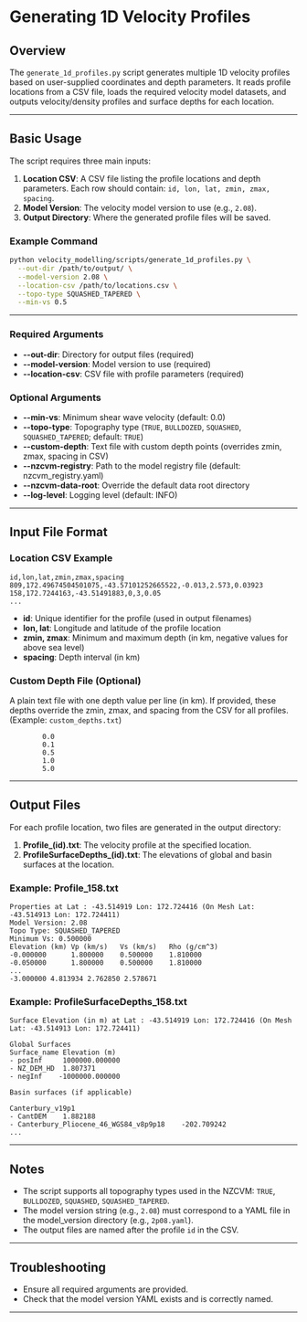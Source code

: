 # Generating 1D Velocity Profiles

## Overview

The `generate_1d_profiles.py` script generates multiple 1D velocity profiles based on user-supplied coordinates and depth parameters. It reads profile locations from a CSV file, loads the required velocity model datasets, and outputs velocity/density profiles and surface depths for each location.

---

## Basic Usage

The script requires three main inputs:

1. **Location CSV**: A CSV file listing the profile locations and depth parameters. Each row should contain: `id, lon, lat, zmin, zmax, spacing`.
2. **Model Version**: The velocity model version to use (e.g., `2.08`).
3. **Output Directory**: Where the generated profile files will be saved.

### Example Command

```bash
python velocity_modelling/scripts/generate_1d_profiles.py \
  --out-dir /path/to/output/ \
  --model-version 2.08 \
  --location-csv /path/to/locations.csv \
  --topo-type SQUASHED_TAPERED \
  --min-vs 0.5
```

---

### Required Arguments

- **--out-dir**: Directory for output files (required)
- **--model-version**: Model version to use (required)
- **--location-csv**: CSV file with profile parameters (required)

### Optional Arguments

- **--min-vs**: Minimum shear wave velocity (default: 0.0)
- **--topo-type**: Topography type (`TRUE`, `BULLDOZED`, `SQUASHED`, `SQUASHED_TAPERED`; default: `TRUE`)
- **--custom-depth**: Text file with custom depth points (overrides zmin, zmax, spacing in CSV)
- **--nzcvm-registry**: Path to the model registry file (default: nzcvm_registry.yaml)
- **--nzcvm-data-root**: Override the default data root directory
- **--log-level**: Logging level (default: INFO)

---

## Input File Format

### Location CSV Example

```csv
id,lon,lat,zmin,zmax,spacing
809,172.49674504501075,-43.57101252665522,-0.013,2.573,0.03923
158,172.7244163,-43.51491883,0,3,0.05
...
```

- **id**: Unique identifier for the profile (used in output filenames)
- **lon, lat**: Longitude and latitude of the profile location
- **zmin, zmax**: Minimum and maximum depth (in km, negative values for above sea level)
- **spacing**: Depth interval (in km)

### Custom Depth File (Optional)

A plain text file with one depth value per line (in km). If provided, these depths override the zmin, zmax, and spacing from the CSV for all profiles.
(Example: `custom_depths.txt`)
```angular2html
        0.0
        0.1
        0.5
        1.0
        5.0
```

---

## Output Files

For each profile location, two files are generated in the output directory:

1. **Profile_(id).txt**: The velocity profile at the specified location.
2. **ProfileSurfaceDepths_(id).txt**: The elevations of global and basin surfaces at the location.

### Example: Profile_158.txt

```
Properties at Lat : -43.514919 Lon: 172.724416 (On Mesh Lat: -43.514913 Lon: 172.724411)
Model Version: 2.08
Topo Type: SQUASHED_TAPERED
Minimum Vs: 0.500000
Elevation (km) Vp (km/s)   Vs (km/s)   Rho (g/cm^3)
-0.000000      1.800000    0.500000    1.810000
-0.050000      1.800000    0.500000    1.810000
...
-3.000000 4.813934 2.762850 2.578671
```

### Example: ProfileSurfaceDepths_158.txt

```
Surface Elevation (in m) at Lat : -43.514919 Lon: 172.724416 (On Mesh Lat: -43.514913 Lon: 172.724411)

Global Surfaces
Surface_name Elevation (m)
- posInf     1000000.000000
- NZ_DEM_HD  1.807371
- negInf    -1000000.000000

Basin surfaces (if applicable)

Canterbury_v19p1
- CantDEM    1.882188
- Canterbury_Pliocene_46_WGS84_v8p9p18    -202.709242
...
```

---

## Notes

- The script supports all topography types used in the NZCVM: `TRUE`, `BULLDOZED`, `SQUASHED`, `SQUASHED_TAPERED`.
- The model version string (e.g., `2.08`) must correspond to a YAML file in the model_version directory (e.g., `2p08.yaml`).
- The output files are named after the profile `id` in the CSV.

---

## Troubleshooting

- Ensure all required arguments are provided.
- Check that the model version YAML exists and is correctly named.

---



